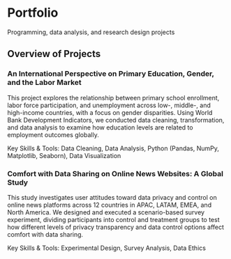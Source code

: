 # Portfolio
Programming, data analysis, and research design projects

## Overview of Projects

### An International Perspective on Primary Education, Gender, and the Labor Market

This project explores the relationship between primary school enrollment, labor force participation, and unemployment across low-, middle-, and high-income countries, with a focus on gender disparities. Using World Bank Development Indicators, we conducted data cleaning, transformation, and data analysis to examine how education levels are related to employment outcomes globally. 

Key Skills & Tools: Data Cleaning, Data Analysis, Python (Pandas, NumPy, Matplotlib, Seaborn), Data Visualization

### Comfort with Data Sharing on Online News Websites: A Global Study

This study investigates user attitudes toward data privacy and control on online news platforms across 12 countries in APAC, LATAM, EMEA, and North America. We designed and executed a scenario-based survey experiment, dividing participants into control and treatment groups to test how different levels of privacy transparency and data control options affect comfort with data sharing. 

Key Skills & Tools: Experimental Design, Survey Analysis, Data Ethics
